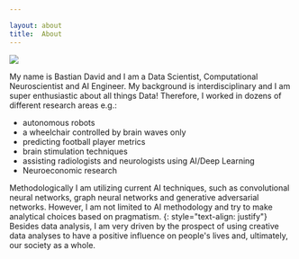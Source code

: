 ```yaml
---

layout: about
title:  About
---
```




<img class="aboutimg" src="/assets/me.jpg">

My name is Bastian David and I am a Data Scientist, Computational Neuroscientist and AI Engineer.
My background is interdisciplinary and I am super enthusiastic about all things Data! Therefore, I worked in dozens of different research areas e.g.: 
* autonomous robots 
* a wheelchair controlled by brain waves only
* predicting football player metrics
* brain stimulation techniques 
* assisting radiologists and neurologists using AI/Deep Learning
* Neuroeconomic research

Methodologically I am utilizing current AI techniques, such as convolutional neural networks, graph neural networks and generative adversarial networks. However, I am not limited to AI methodology and try to make analytical choices based on pragmatism.
{: style="text-align: justify"}
Besides data analysis, I am very driven by the prospect of using creative data analyses to have a positive influence on people's lives and, ultimately, our society as a whole.
